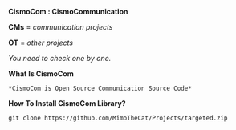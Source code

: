 **CismoCom : CismoCommunication**

**CMs** = *communication projects*

**OT** = *other projects*

*You need to check one by one.*

**What Is CismoCom**

    *CismoCom is Open Source Communication Source Code*

**How To Install CismoCom Library?**

    git clone https://github.com/MimoTheCat/Projects/targeted.zip
